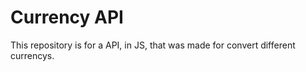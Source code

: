 <h1> Currency API </h1>
This repository is for a API, in JS, that was made for convert different currencys.

